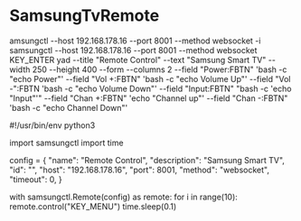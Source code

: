# SamsungTvRemote

amsungctl --host 192.168.178.16 --port 8001 --method websocket -i
samsungctl --host 192.168.178.16 --port 8001 --method websocket KEY_ENTER
yad --title "Remote Control" --text "Samsung Smart TV" --width 250 --height 400 --form --columns 2 --field "Power:FBTN" 'bash -c "echo Power"'  --field "Vol +:FBTN" 'bash -c "echo Volume Up"' --field "Vol -":FBTN 'bash -c "echo Volume Down"' --field "Input:FBTN" "bash -c 'echo "Input"'"  --field "Chan +:FBTN" 'echo "Channel up"' --field "Chan -:FBTN" 'bash -c "echo Channel Down"'


#!/usr/bin/env python3

import samsungctl
import time

config = {
    "name": "Remote Control",
    "description": "Samsung Smart TV",
    "id": "",
    "host": "192.168.178.16",
    "port": 8001,
    "method": "websocket",
    "timeout": 0,
}

with samsungctl.Remote(config) as remote:
    for i in range(10):
        remote.control("KEY_MENU")
        time.sleep(0.1)

